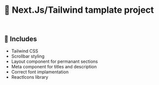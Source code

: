 # 📑 Next.Js/Tailwind tamplate project

<br>

## 📌 Includes

- Tailwind CSS
- Scrollbar styling
- Layout component for permanant sections
- Meta component for titles and description
- Correct font implamentation
- ReactIcons library
